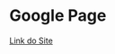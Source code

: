 # Google Page

<a href="https://luizfelipe9627.github.io/google-page/" target="_blank">Link do Site</a>
